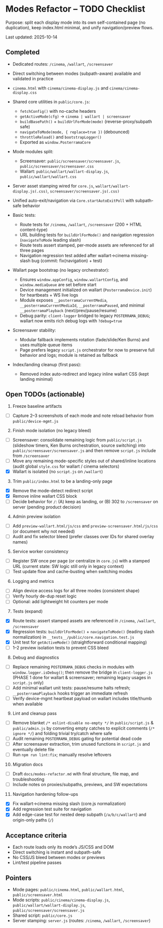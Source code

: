 # Modes Refactor – TODO Checklist

Purpose: split each display mode into its own self-contained page (no duplication), keep index.html minimal, and unify navigation/preview flows.

Last updated: 2025-10-14

## Completed

- Dedicated routes: `/cinema`, `/wallart`, `/screensaver`
- Direct switching between modes (subpath-aware) available and validated in practice
- `cinema.html` with `cinema/cinema-display.js` and `cinema/cinema-display.css`
- Shared core utilities in `public/core.js`:
    - `fetchConfig()` with no-cache headers
    - `getActiveMode(cfg)` → `cinema | wallart | screensaver`
    - `buildBasePath()` + `buildUrlForMode(mode)` (reverse-proxy/subpath safe)
    - `navigateToMode(mode, { replace=true })` (debounced)
    - `throttleReload()` and `bootstrapLogger()`
    - Exported as `window.PosterramaCore`
- Mode modules split:
    - Screensaver: `public/screensaver/screensaver.js`, `public/screensaver/screensaver.css`
    - Wallart: `public/wallart/wallart-display.js`, `public/wallart/wallart.css`
- Server asset stamping wired for `core.js`, `wallart/wallart-display.js(.css)`, `screensaver/screensaver.js(.css)`
- Unified auto-exit/navigation via `Core.startAutoExitPoll` with subpath-safe behavior
- Basic tests:
    - Route tests for `/cinema`, `/wallart`, `/screensaver` (200 + HTML content-type)
    - URL building tests for `buildUrlForMode()` and navigation regression (`navigateToMode` leading slash)
    - Route tests assert stamped, per-mode assets are referenced for all three pages
    - Navigation regression test added after wallart→cinema missing-slash bug (commit: fix(navigation) + test)

- Wallart page bootstrap (no legacy orchestrator):
    - Ensures `window.appConfig`, `window.wallartConfig`, and `window.mediaQueue` are set before start
    - Device management initialized on wallart (`PosterramaDevice.init`) for heartbeats + WS live logs
    - Module exposes `__posterramaCurrentMedia`, `__posterramaCurrentMediaId`, `__posterramaPaused`, and minimal `__posterramaPlayback` (next/prev/pause/resume)
    - Debug parity: `client-logger` bridged to legacy `POSTERRAMA_DEBUG`; wallart now emits rich debug logs with `?debug=true`

- Screensaver stability:
    - Modular fallback implements rotation (fade/slide/Ken Burns) and uses multiple queue items
    - Page prefers legacy `script.js` orchestrator for now to preserve full behavior and logs; module is retained as fallback

- Index/landing cleanup (first pass):
    - Removed index auto-redirect and legacy inline wallart CSS (kept landing minimal)

## Open TODOs (actionable)

1. Freeze baseline artifacts

- [ ] Capture 2–3 screenshots of each mode and note reload behavior from `public/device-mgmt.js`

2. Finish mode isolation (no legacy bleed)

- [ ] Screensaver: consolidate remaining logic from `public/script.js` (slideshow timers, Ken Burns orchestration, source switching) into `public/screensaver/screensaver.js` and then remove `script.js` include from `/screensaver`
- [ ] Move any remaining mode-specific styles out of shared/inline locations (audit global `style.css` for wallart / cinema selectors)
- [x] Wallart is isolated (no `script.js` on `/wallart`)

3. Trim `public/index.html` to be a landing-only page

- [x] Remove the mode-detect redirect script
- [x] Remove inline wallart CSS block
- [ ] Decide behavior for `/`: (A) keep as landing, or (B) 302 to `/screensaver` on server (pending product decision)

4. Admin preview isolation

- [ ] Add `preview-wallart.html/js/css` and `preview-screensaver.html/js/css` (or document why not needed)
- [ ] Audit and fix selector bleed (prefer classes over IDs for shared overlay names)

5. Service worker consistency

- [ ] Register SW once per page (or centralize in `core.js`) with a stamped URL (current state: SW logic still only in legacy context)
- [ ] Test update flow and cache-busting when switching modes

6. Logging and metrics

- [ ] Align device access logs for all three modes (consistent shape)
- [ ] Verify hourly de-dup reset logic
- [ ] Optional: add lightweight hit counters per mode

7. Tests (expand)

- [x] Route tests: assert stamped assets are referenced in `/cinema`, `/wallart`, `/screensaver`
- [x] Regression tests: `buildUrlForMode()` + `navigateToMode()` (leading slash normalization) in `__tests__/public/core.navigation.test.js`
- [x] Unit test for `getActiveMode()` (straightforward conditional mapping)
- [ ] 1–2 preview isolation tests to prevent CSS bleed

8. Debug and diagnostics

- [ ] Replace remaining `POSTERRAMA_DEBUG` checks in modules with `window.logger.isDebug()`; then remove the bridge in `client-logger.js` (PHASE 1 done for wallart & screensaver; remaining legacy usages in `script.js` only)
- [ ] Add minimal wallart unit tests: pause/resume halts refresh; `__posterramaPlayback` hooks trigger an immediate refresh
- [ ] Verify device-mgmt heartbeat payload on wallart includes title/thumb when available

9. Lint and cleanup pass

- [ ] Remove blanket `/* eslint-disable no-empty */` in `public/script.js` & `public/admin.js` by converting empty catches to explicit comments (`/* ignore */`) and folding trivial try/catch where safe
- [ ] Audit remaining `POSTERRAMA_DEBUG` gating for potential dead code
- [ ] After screensaver extraction, trim unused functions in `script.js` and eventually delete file
- [ ] Run `npm run lint:fix`; manually resolve leftovers

10. Migration docs

- [ ] Draft `docs/modes-refactor.md` with final structure, file map, and troubleshooting
- [ ] Include notes on proxies/subpaths, previews, and SW expectations

11. Navigation hardening follow-ups

- [x] Fix wallart→cinema missing slash (core.js normalization)
- [x] Add regression test suite for navigation
- [x] Add edge-case test for nested deep subpath (`/a/b/c/wallart`) and origin-only paths (`/`)

## Acceptance criteria

- Each route loads only its mode’s JS/CSS and DOM
- Direct switching is instant and subpath-safe
- No CSS/JS bleed between modes or previews
- Lint/test pipeline passes

## Pointers

- Mode pages: `public/cinema.html`, `public/wallart.html`, `public/screensaver.html`
- Mode scripts: `public/cinema/cinema-display.js`, `public/wallart/wallart-display.js`, `public/screensaver/screensaver.js`
- Shared script: `public/core.js`
- Server stamping: `server.js` (routes: `/cinema`, `/wallart`, `/screensaver`)
